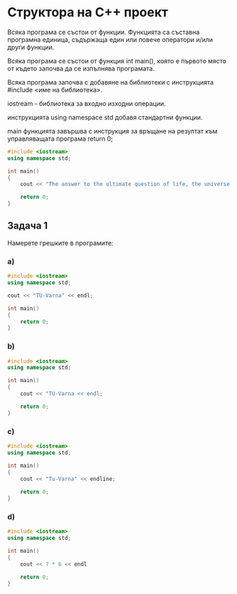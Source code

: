 # Структора на C++ проект

Всяка програма се състои от функции. Функцията са съставна програмна единица, съдържаща един или повече оператори и/или други функции.

Всяка програма се състои от функция int main(), която е първото място от където започва да се изпълнява програмата.

Всяка програма започва с добавяне на библиотеки с инструкцията #include <име на библиотека>.

iostream - библиотека за входно изходни операции.

инструкцията using namespace std добавя стандартни функции.

main функцията завършва с инструкция за връщане на резултат към управляващата програма return 0;

```c++
#include <iostream>
using namespace std;

int main() 
{
	cout << "The answer to the ultimate question of life, the universe and everything is " << (7 * 6) << endl;

	return 0;
}
```

## Задача 1

Намерете грешките в програмите:

### а)

```c++
#include <iostream>
using namespace std;

cout << "TU-Varna" << endl;

int main() 
{
	return 0;
}
```

### b)

```c++
#include <iostream>
using namespace std;

int main() 
{
	cout << "TU-Varna << endl;

	return 0;
}
```

### c)

```c++
#include <iostream>
using namespace std;

int main() 
{
	cout << "Tu-Varna" << endline;
	
	return 0;
}
```

### d)

```c++
#include <iostream>
using namespace std;

int main() 
{
	cout << 7 * 6 << endl

	return 0;
}
```
